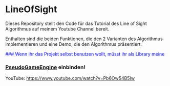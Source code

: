 # LineOfSight

Dieses Repository stellt den Code für das Tutorial des Line
of Sight Algorithmus auf meinem Youtube Channel bereit.

Enthalten sind die beiden Funktionen, die den 2 Varianten
des Algorithmus implementieren und eine Demo, die den
Algorithmus präsentiert.

<span style="color:blue"> ### Wenn ihr das Projekt selbst benutzen wollt, müsst ihr als Library meine
### [PseudoGameEngine](https://github.com/KoKoKotlin/PseudoGameEngine) einbinden!</span>

YouTube: https://www.youtube.com/watch?v=Pb6Ow54B5Iw

